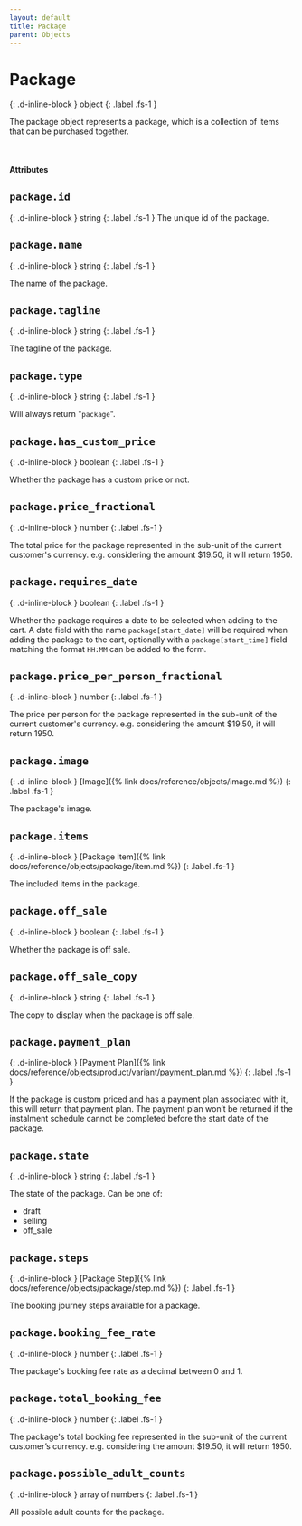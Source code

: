 ```yaml
---
layout: default
title: Package
parent: Objects
---
```


# Package
{: .d-inline-block }
object
{: .label .fs-1 }

The package object represents a package, which is a collection of items that can be purchased together.

<br>

#### Attributes

## `package.id`
{: .d-inline-block }
string
{: .label .fs-1 }
The unique id of the package.

## `package.name`
{: .d-inline-block }
string
{: .label .fs-1 }

The name of the package.

## `package.tagline`
{: .d-inline-block }
string
{: .label .fs-1 }

The tagline of the package.

## `package.type`
{: .d-inline-block }
string
{: .label .fs-1 }

Will always return "`package`".

## `package.has_custom_price`
{: .d-inline-block }
boolean
{: .label .fs-1 }

Whether the package has a custom price or not.

## `package.price_fractional`
{: .d-inline-block }
number
{: .label .fs-1 }

The total price for the package represented in the sub-unit of the current
customer's currency. e.g. considering the amount $19.50, it will return 1950.

## `package.requires_date`
{: .d-inline-block }
boolean
{: .label .fs-1 }

Whether the package requires a date to be selected when adding to the cart.
A date field with the name `package[start_date]` will be required when adding
the package to the cart, optionally with a `package[start_time]` field matching
the format `HH:MM` can be added to the form.

## `package.price_per_person_fractional`
{: .d-inline-block }
number
{: .label .fs-1 }

The price per person for the package represented in the sub-unit of the current
customer's currency. e.g. considering the amount $19.50, it will return 1950.

## `package.image`
{: .d-inline-block }
[Image]({% link docs/reference/objects/image.md %})
{: .label .fs-1 }

The package's image.

## `package.items`
{: .d-inline-block }
[Package Item]({% link docs/reference/objects/package/item.md %})
{: .label .fs-1 }

The included items in the package.

## `package.off_sale`
{: .d-inline-block }
boolean
{: .label .fs-1 }

Whether the package is off sale.

## `package.off_sale_copy`
{: .d-inline-block }
string
{: .label .fs-1 }

The copy to display when the package is off sale.

## `package.payment_plan`
{: .d-inline-block }
[Payment Plan]({% link docs/reference/objects/product/variant/payment_plan.md %})
{: .label .fs-1 }

If the package is custom priced and has a payment plan associated with it, this will return that payment plan. The payment plan won’t be returned if the instalment schedule cannot be completed before the start date of the package.

## `package.state`
{: .d-inline-block }
string
{: .label .fs-1 }

The state of the package. Can be one of:
- draft
- selling
- off_sale

## `package.steps`
{: .d-inline-block }
[Package Step]({% link docs/reference/objects/package/step.md %})
{: .label .fs-1 }

The booking journey steps available for a package.

## `package.booking_fee_rate`
{: .d-inline-block }
number
{: .label .fs-1 }

The package's booking fee rate as a decimal between 0 and 1.

## `package.total_booking_fee`
{: .d-inline-block }
number
{: .label .fs-1 }

The package's total booking fee represented in the sub-unit of the current customer’s currency.
e.g. considering the amount $19.50, it will return 1950.

## `package.possible_adult_counts`
{: .d-inline-block }
array of numbers
{: .label .fs-1 }

All possible adult counts for the package.
